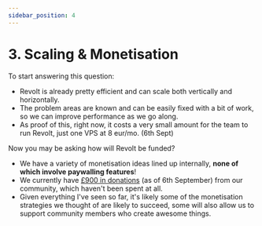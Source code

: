 ```yaml
---
sidebar_position: 4
---
```


# 3. Scaling & Monetisation

To start answering this question:
- Revolt is already pretty efficient and can scale both vertically and horizontally.
- The problem areas are known and can be easily fixed with a bit of work, so we can improve performance as we go along.
- As proof of this, right now, it costs a very small amount for the team to run Revolt, just one VPS at 8 eur/mo. (6th Sept)

Now you may be asking how will Revolt be funded?

- We have a variety of monetisation ideas lined up internally, **none of which involve paywalling features**!
- We currently have [£900 in donations](https://cloud.insrt.uk/s/K6QDcgBAwgdFqXb) (as of 6th September) from our community, which haven't been spent at all.
- Given everything I've seen so far, it's likely some of the monetisation strategies we thought of are likely to succeed, some will also allow us to support community members who create awesome things.
